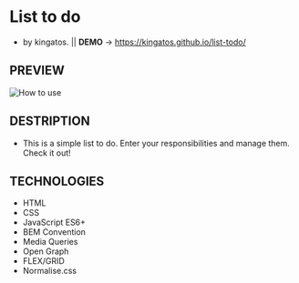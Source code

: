 # List to do                                              
- by kingatos. || **DEMO**  -> https://kingatos.github.io/list-todo/
## PREVIEW
![How to use](https://i.ibb.co/fkkXjYC/listTodo.gif)
## DESTRIPTION
- This is a simple list to do. Enter your responsibilities and manage them. Check it out!
## TECHNOLOGIES
- HTML
- CSS
- JavaScript ES6+
- BEM Convention
- Media Queries
- Open Graph
- FLEX/GRID
- Normalise.css
